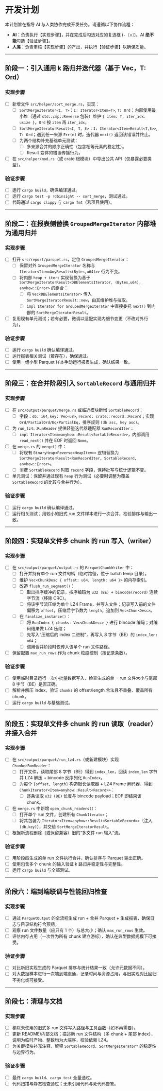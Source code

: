 # 开发计划

本计划旨在指导 AI 与人类协作完成开发任务。请遵循以下协作流程：

- **AI**：负责执行【实现步骤】，并在完成后勾选对应的复选框 (`- [x]`)。AI **绝不能**勾选【验证步骤】。
- **人类**：负责审核【实现步骤】的产出，并执行【验证步骤】以确保质量。

---

## 阶段一：引入通用 k 路归并迭代器（基于 Vec<Iterator>，T: Ord）

### 实现步骤

- [ ] 新增文件 `src/helper/sort_merge.rs`，实现：
  - [ ] `SortMergeIterator<I, T>`：`I: Iterator<Item=T>`, `T: Ord`；内部使用最小堆（通过 `std::cmp::Reverse` 包装）维护 `{ item: T, iter_idx: usize }`，`Ord` 按 `item` 再 `iter_idx`。
  - [ ] `SortMergeIteratorResult<I, T, E>`：`I: Iterator<Item=Result<T,E>>`, `T: Ord`；遇到任一来源 `Err(e)` 时，迭代器 `next()` 返回该错误并终止。
  - [ ] 为两个结构补充基础单元测试：
    - [ ] 多来源合并的顺序正确性（包含相等元素的稳定性）。
    - [ ] Result 变体的错误传播行为。
- [ ] 在 `src/helper/mod.rs`（或 crate 根模块）中导出公共 API（仅暴露必要类型）。

### 验证步骤

- [ ] 运行 `cargo build`，确保编译通过。
- [ ] 运行 `cargo test -p rdbinsight -- sort_merge`，测试通过。
- [ ] 代码通过 `cargo clippy` 与 `cargo fmt`（若项目使用）。

---

## 阶段二：在报表侧替换 `GroupedMergeIterator` 内部堆为通用归并

### 实现步骤

- [ ] 打开 `src/report/parquet.rs`，定位 `GroupedMergeIterator`：
  - [ ] 保留对外 `GroupedMergeIterator` 名称与 `Iterator<Item=AnyResult<(Bytes,u64)>>` 行为不变。
  - [ ] 将内部 `heap + iters` 实现替换为基于 `SortMergeIteratorResult<DBElementsIterator, (Bytes,u64), anyhow::Error>` 的组合：
    - [ ] 将 `Vec<DBElementsIterator>` 传入 `SortMergeIteratorResult::new`，由其维护堆与拉取。
    - [ ] `impl Iterator for GroupedMergeIterator` 中直接委托 `next()` 到内部的 `SortMergeIteratorResult`。
- [ ] 复用现有单元测试；若有必要，微调以适配实现内细节变更（不改对外行为）。

### 验证步骤

- [ ] 运行 `cargo build` 确认编译通过。
- [ ] 运行报表相关测试（若存在），确保通过。
- [ ] 使用一组小型 Parquet 样本手动运行报表生成，确认结果一致。

---

## 阶段三：在合并阶段引入 `SortableRecord` 与通用归并

### 实现步骤

- [ ] 在 `src/output/parquet/merge.rs` 或临近模块新增 `SortableRecord`：
  - [ ] 字段：`db: i64`, `key: Vec<u8>`, `record: crate::record::Record`；实现 `Ord/PartialOrd/Eq/PartialEq`，排序规则 `(db asc, key asc)`。
- [ ] 为 `run_lz4::RunReader` 提供轻量迭代器适配器 `RunRecordIter`：
  - [ ] `impl Iterator<Item=anyhow::Result<SortableRecord>>`，内部调用 `read_next()` 并在 EOF 时返回 `None`。
- [ ] 在 `merge.rs` 的 `merge()` 中：
  - [ ] 将现有 `BinaryHeap<Reverse<HeapItem>>` 逻辑替换为 `SortMergeIteratorResult<RunRecordIter, SortableRecord, anyhow::Error>`。
  - [ ] 消费 `SortableRecord` 时取 `record` 字段，保持批写与统计逻辑不变。
- [ ] 单元测试：保留并通过现有 `heap` 行为测试（必要时调整为覆盖 `SortableRecord` 的比较与合并行为）。

### 验证步骤

- [ ] 运行 `cargo build` 确认编译通过。
- [ ] 运行相关测试；用较小的旧式 run 文件样本进行一次合并，检验排序与输出一致。

---

## 阶段四：实现单文件多 chunk 的 run 写入（writer）

### 实现步骤

- [ ] 在 `src/output/parquet/output.rs` 的 `ParquetChunkWriter` 中：
  - [ ] 打开并持有单个 run 文件句柄（临时路径，位于 batch temp 目录）。
  - [ ] 维护 `Vec<ChunkDesc { offset: u64, length: u64 }>` 的内存索引。
  - [ ] 改造 `flush_run_segment()`：
    - [ ] 取出排序缓冲的记录，按序编码为 `u32 (BE) + bincode(record)` 连续字节流（移除 CRC）。
    - [ ] 将该字节流压缩为单个 LZ4 Frame，并写入文件；记录写入前的文件偏移为 `offset`，压缩后字节数为 `length`，追加到 `Vec<ChunkDesc>`。
  - [ ] 在 `finalize_instance()`：
    - [ ] 将 `RunIndex { chunks: Vec<ChunkDesc> }` 进行 bincode 编码；对编码结果做 LZ4 压缩；
    - [ ] 先写入“压缩后的 index 二进制”，再写入 8 字节（BE）的 `index_len: u64`；
    - [ ] 调用合并阶段时仅传入该单个 run 文件路径。
- [ ] 保留配置 `max_run_rows` 作为 chunk 粒度控制（按记录条数）。

### 验证步骤

- [ ] 使用临时目录运行一次小批量数据写入，检查生成的单一 run 文件大小与尾部 8 字节（BE）是否正确。
- [ ] 解析并解压 index，验证 `chunks` 的 offset/length 合法且不重叠、覆盖所有 chunk。
- [ ] 运行 `cargo build` 与基础测试。

---

## 阶段五：实现单文件多 chunk 的 run 读取（reader）并接入合并

### 实现步骤

- [ ] 在 `src/output/parquet/run_lz4.rs`（或新建模块）实现 `ChunkedRunReader`：
  - [ ] 打开文件，读取尾部 8 字节（BE）得到 `index_len`，回读 `index_len` 字节并 LZ4 解压 + bincode 反序列化 `RunIndex`。
  - [ ] 为每个 `{offset, length}` 构造限长读取器 + LZ4 Frame 解码器，得到 `ChunkIterator<Item=anyhow::Result<Record>>`：
    - [ ] 逐条读取 `u32 (BE)` 长度与 bincode payload；EOF 即结束该 chunk。
- [ ] 在 `merge.rs` 中新增 `open_chunk_readers()`：
  - [ ] 打开单个 run 文件，创建所有 `ChunkIterator`；
  - [ ] 将其包装为 `Iterator<Item=anyhow::Result<SortableRecord>>`（注入 `(db,key)`），并交给 `SortMergeIteratorResult`。
- [ ] 根据新流程删除（或保留兼容）旧的“多文件 run 输入”流。

### 验证步骤

- [ ] 用阶段四生成的单 run 文件执行合并，确认排序与 Parquet 输出正确。
- [ ] 使用包含多个 chunk 的输入验证 k 路归并稳定性与完整性。
- [ ] 运行 `cargo build` 与全部测试。

---

## 阶段六：端到端联调与性能回归检查

### 实现步骤

- [ ] 通过 `ParquetOutput` 的全流程生成 run + 合并 Parquet + 生成报表，确保日志与目录结构符合预期。
- [ ] 观察 run 文件数量（应只有 1 个）与总大小；确认 `max_run_rows` 生效。
- [ ] 评估内存占用（一次性为所有 chunk 建立游标），确认在典型数据规模下可接受。

### 验证步骤

- [ ] 对比新旧实现生成的 Parquet 排序与统计结果一致（允许元数据不同）。
- [ ] 对大数据样本进行一次端到端跑通，记录时间与资源占用，与旧实现对比回归不劣化或可接受。

---

## 阶段七：清理与文档

### 实现步骤

- [ ] 移除未使用的旧式多 run 文件写入路径与工具函数（如不再需要）。
- [ ] 更新 README/内部文档：描述新 run 文件结构（多 chunk + 尾部 index），说明为临时产物、整数均为大端序，校验依赖 LZ4。
- [ ] 为关键模块补充注释，解释 `SortableRecord`、`SortMergeIterator*` 的稳定性与边界行为。

### 验证步骤

- [ ] 最终 `cargo build`、`cargo test` 全量通过。
- [ ] 代码扫描与静态检查通过；无未引用代码与死代码告警。
